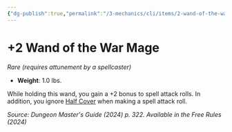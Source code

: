 ```yaml
---
{"dg-publish":true,"permalink":"/3-mechanics/cli/items/2-wand-of-the-war-mage-xdmg/","tags":["ttrpg-cli/compendium/src/5e/xdmg","ttrpg-cli/item/attunement/required","ttrpg-cli/item/rarity/rare"],"noteIcon":""}
---
```


# +2 Wand of the War Mage
*Rare (requires attunement by a spellcaster)*  


- **Weight**: 1.0 lbs.

While holding this wand, you gain a +2 bonus to spell attack rolls. In addition, you ignore [Half Cover](3-Mechanics/CLI/rules/variant-rules/cover-xphb.md) when making a spell attack roll.

*Source: Dungeon Master's Guide (2024) p. 322. Available in the Free Rules (2024)*
